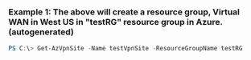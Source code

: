 ### Example 1: The above will create a resource group, Virtual WAN in West US in "testRG" resource group in Azure.  (autogenerated)
```powershell
PS C:\> Get-AzVpnSite -Name testVpnSite -ResourceGroupName testRG
```

